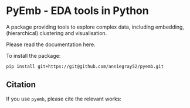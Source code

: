 # PyEmb - EDA tools in Python

A package providing tools to explore complex data, including embedding, (hierarchical) clustering and visualisation.

Please read the documentation here. 

To install the package: 
```bash
pip install git+https://git@github.com/anniegray52/pyemb.git
```

## Citation

If you use `pyemb`, please cite the relevant works:


